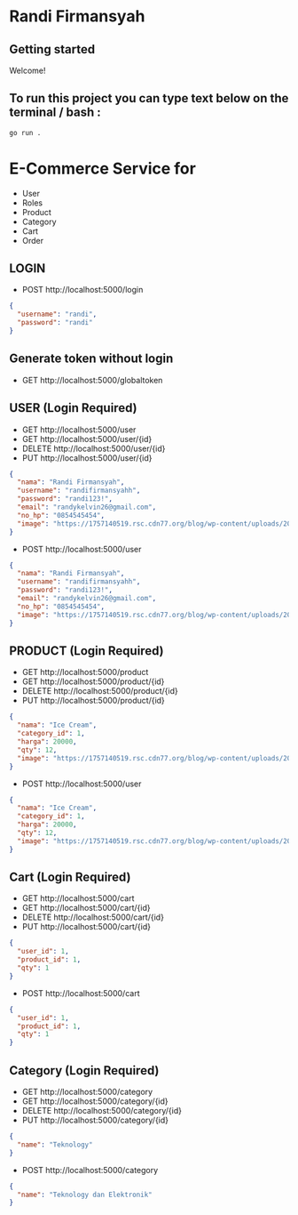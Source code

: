 # Randi Firmansyah

## Getting started

Welcome!

## To run this project you can type text below on the terminal / bash :
```cmd
go run .
```

# E-Commerce Service for
- User
- Roles
- Product 
- Category
- Cart
- Order

## LOGIN

- POST http://localhost:5000/login

```json
{
  "username": "randi",
  "password": "randi"
}
```

## Generate token without login

- GET http://localhost:5000/globaltoken

## USER (Login Required)

- GET http://localhost:5000/user
- GET http://localhost:5000/user/{id}
- DELETE http://localhost:5000/user/{id}
- PUT http://localhost:5000/user/{id}

```json
{
  "nama": "Randi Firmansyah",
  "username": "randifirmansyahh",
  "password": "randi123!",
  "email": "randykelvin26@gmail.com",
  "no_hp": "0854545454",
  "image": "https://1757140519.rsc.cdn77.org/blog/wp-content/uploads/2018/05/1-google-logo.png"
}
```

- POST http://localhost:5000/user

```json
{
  "nama": "Randi Firmansyah",
  "username": "randifirmansyahh",
  "password": "randi123!",
  "email": "randykelvin26@gmail.com",
  "no_hp": "0854545454",
  "image": "https://1757140519.rsc.cdn77.org/blog/wp-content/uploads/2018/05/1-google-logo.png"
}
```

## PRODUCT (Login Required)

- GET http://localhost:5000/product
- GET http://localhost:5000/product/{id}
- DELETE http://localhost:5000/product/{id}
- PUT http://localhost:5000/product/{id}

```json
{
  "nama": "Ice Cream",
  "category_id": 1,
  "harga": 20000,
  "qty": 12,
  "image": "https://1757140519.rsc.cdn77.org/blog/wp-content/uploads/2018/05/1-google-logo.png"
}
```

- POST http://localhost:5000/user

```json
{
  "nama": "Ice Cream",
  "category_id": 1,
  "harga": 20000,
  "qty": 12,
  "image": "https://1757140519.rsc.cdn77.org/blog/wp-content/uploads/2018/05/1-google-logo.png"
}
```

## Cart (Login Required)

- GET http://localhost:5000/cart
- GET http://localhost:5000/cart/{id}
- DELETE http://localhost:5000/cart/{id}
- PUT http://localhost:5000/cart/{id}

```json
{
  "user_id": 1,
  "product_id": 1,
  "qty": 1
}
```

- POST http://localhost:5000/cart

```json
{
  "user_id": 1,
  "product_id": 1,
  "qty": 1
}
```

## Category (Login Required)

- GET http://localhost:5000/category
- GET http://localhost:5000/category/{id}
- DELETE http://localhost:5000/category/{id}
- PUT http://localhost:5000/category/{id}

```json
{
  "name": "Teknology"
}
```

- POST http://localhost:5000/category

```json
{
  "name": "Teknology dan Elektronik"
}
```
